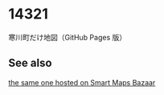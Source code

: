 # 14321
寒川町だけ地図（GitHub Pages 版）

## See also
[the same one hosted on Smart Maps Bazaar](https://smb.optgeo.org/ipfs/QmZC16EfjQSnTyzFWUkJsUnDvEqjd3Jxkgg7Bycvm9Zmer)
